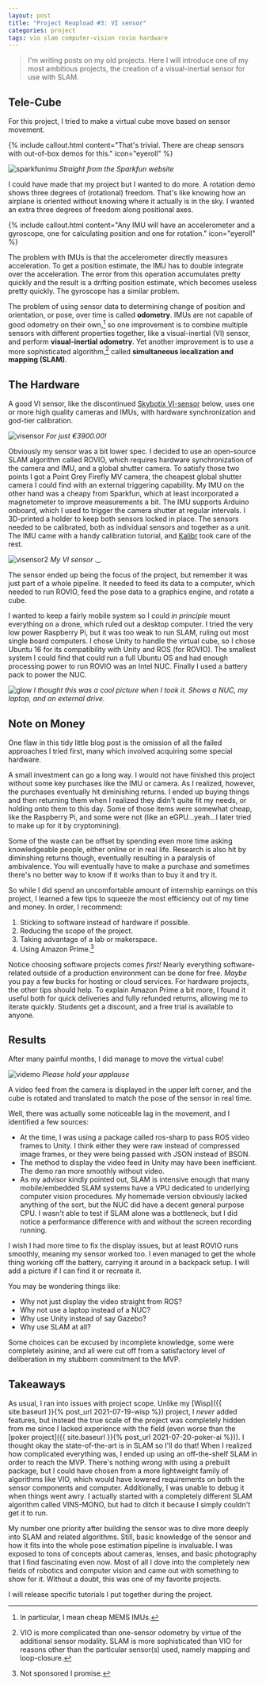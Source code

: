 ```yaml
---
layout: post
title: "Project Reupload #3: VI sensor"
categories: project
tags: vio slam computer-vision rovio hardware
---
```


> I'm writing posts on my old projects. Here I will introduce one of my most ambitious projects, the creation of a visual-inertial sensor for use with SLAM.

<!--more-->

## Tele-Cube

For this project, I tried to make a virtual cube move based on sensor movement. 

{% include callout.html content="That's trivial. There are cheap sensors with out-of-box demos for this." icon="eyeroll" %}

![sparkfunimu]
*Straight from the Sparkfun website*

I could have made that my project but I wanted to do more. A rotation demo shows three degrees of (rotational) freedom. That's like knowing how an airplane is oriented without knowing where it actually is in the sky. I wanted an extra three degrees of freedom along positional axes.

{% include callout.html content="Any IMU will have an accelerometer and a gyroscope, one for calculating position and one for rotation." icon="eyeroll" %}

The problem with IMUs is that the accelerometer directly measures acceleration. To get a position estimate, the IMU has to double integrate over the acceleration. The error from this operation accumulates pretty quickly and the result is a drifting position estimate, which becomes useless pretty quickly. The gyroscope has a similar problem.

The problem of using sensor data to determining change of position and orientation, or pose, over time is called **odometry**. IMUs are not capable of good odometry on their own,[^imubad] so one improvement is to combine multiple sensors with different properties together, like a visual-inertial (VI) sensor, and perform **visual-inertial odometry**. Yet another improvement is to use a more sophisticated algorithm,[^sophisticated] called **simultaneous localization and mapping (SLAM)**.

## The Hardware

A good VI sensor, like the discontinued [Skybotix VI-sensor][visensor] below, uses one or more high quality cameras and IMUs, with hardware synchronization and god-tier calibration.

![visensor]
*For just  €3900.00!*

Obviously my sensor was a bit lower spec. I decided to use an open-source SLAM algorithm called ROVIO, which requires hardware synchronization of the camera and IMU, and a global shutter camera. To satisfy those two points I got a Point Grey Firefly MV camera, the cheapest global shutter camera I could find with an external triggering capability. My IMU on the other hand was a cheapy from Sparkfun, which at least incorporated a magnetometer to improve measurements a bit. The IMU supports Arduino onboard, which I used to trigger the camera shutter at regular intervals. I 3D-printed a holder to keep both sensors locked in place. The sensors needed to be calibrated, both as individual sensors and together as a unit. The IMU came with a handy calibration tutorial, and [Kalibr](https://github.com/ethz-asl/kalibr) took care of the rest.

![visensor2]
*My VI sensor .\_.*

The sensor ended up being the focus of the project, but remember it was just part of a whole pipeline. It needed to feed its data to a computer, which needed to run ROVIO, feed the pose data to a graphics engine, and rotate a cube.

I wanted to keep a fairly mobile system so I could *in principle* mount everything on a drone, which ruled out a desktop computer. I tried the very low power Raspberry Pi, but it was too weak to run SLAM, ruling out most single board computers. I chose Unity to handle the virtual cube, so I chose Ubuntu 16 for its compatibility with Unity and ROS (for ROVIO). The smallest system I could find that could run a full Ubuntu OS and had enough processing power to run ROVIO was an Intel NUC. Finally I used a battery pack to power the NUC.

![glow]
*I thought this was a cool picture when I took it. Shows a NUC, my laptop, and an external drive.*

## Note on Money

One flaw in this tidy little blog post is the omission of all the failed approaches I tried first, many which involved acquiring some special hardware.

A small investment can go a long way. I would not have finished this project without some key purchases like the IMU or camera. As I realized, however, the purchases eventually hit diminishing returns. I ended up buying things and then returning them when I realized they didn't quite fit my needs, or holding onto them to this day. Some of those items were somewhat cheap, like the Raspberry Pi, and some were not (like an eGPU...yeah...I later tried to make up for it by cryptomining).

Some of the waste can be offset by spending even more time asking knowledgeable people, either online or in real life. Research is also hit by diminshing returns though, eventually resulting in a paralysis of ambivalence. You will eventually have to make a purchase and sometimes there's no better way to know if it works than to buy it and try it.

So while I did spend an uncomfortable amount of internship earnings on this project, I learned a few tips to squeeze the most efficiency out of my time and money. In order, I recommend:
1. Sticking to software instead of hardware if possible.
2. Reducing the scope of the project.
3. Taking advantage of a lab or makerspace.
4. Using Amazon Prime.[^sponsor]

Notice choosing software projects comes *first!* Nearly everything software-related outside of a production environment can be done for free. *Maybe* you pay a few bucks for hosting or cloud services. For hardware projects, the other tips should help. To explain Amazon Prime a bit more, I found it useful both for quick deliveries and fully refunded returns, allowing me to iterate quickly. Students get a discount, and a free trial is available to anyone.

## Results

After many painful months, I did manage to move the virtual cube!

![videmo]
*Please hold your applause*

A video feed from the camera is displayed in the upper left corner, and the cube is rotated and translated to match the pose of the sensor in real time.

Well, there was actually some noticeable lag in the movement, and I identified a few sources:
- At the time, I was using a package called ros-sharp to pass ROS video frames to Unity. I think either they were raw instead of compressed image frames, or they were being passed with JSON instead of BSON.
- The method to display the video feed in Unity may have been inefficient. The demo ran more smoothly without video.
- As my advisor kindly pointed out, SLAM is intensive enough that many mobile/embedded SLAM systems have a VPU dedicated to underlying computer vision procedures. My homemade version obviously lacked anything of the sort, but the NUC did have a decent general purpose CPU. I wasn't able to test if SLAM alone was a bottleneck, but I did notice a performance difference with and without the screen recording running.

I wish I had more time to fix the display issues, but at least ROVIO runs smoothly, meaning my sensor worked too. I even managed to get the whole thing working off the battery, carrying it around in a backpack setup. I will add a picture if I can find it or recreate it.

You may be wondering things like:
- Why not just display the video straight from ROS?
- Why not use a laptop instead of a NUC?
- Why use Unity instead of say Gazebo?
- Why use SLAM at all?

Some choices can be excused by incomplete knowledge, some were completely asinine, and all were cut off from a satisfactory level of deliberation in my stubborn commitment to the MVP.

## Takeaways

As usual, I ran into issues with project scope. Unlike my [Wisp]({{ site.baseurl }}{% post_url 2021-07-19-wisp %}) project, I *never* added features, but instead the true scale of the project was completely hidden from me since I lacked experience with the field (even worse than the [poker project]({{ site.baseurl }}{% post_url 2021-07-20-poker-ai %})). I thought okay the state-of-the-art is in SLAM so I'll do that! When I realized how complicated everything was, I ended up using an off-the-shelf SLAM in order to reach the MVP. There's nothing wrong with using a prebuilt package, but I could have chosen from a more lightweight family of algorithms like VIO, which would have lowered requirements on both the sensor components and computer. Additionally, I was unable to debug it when things went awry. I actually started with a completely different SLAM algorithm called VINS-MONO, but had to ditch it because I simply couldn't get it to run.

My number one priority after building the sensor was to dive more deeply into SLAM and related algorithms. Still, basic knowledge of the sensor and how it fits into the whole pose estimation pipeline is invaluable. I was exposed to tons of concepts about cameras, lenses, and basic photography that I find fascinating even now. Most of all I dove into the completely new fields of robotics and computer vision and came out with something to show for it. Without a doubt, this was one of my favorite projects.

I will release specific tutorials I put together during the project.

[^imubad]: In particular, I mean cheap MEMS IMUs.
[^sophisticated]: VIO is more complicated than one-sensor odometry by virtue of the additional sensor modality. SLAM is more sophisticated than VIO for reasons other than the particular sensor(s) used, namely mapping and loop-closure.
[^sponsor]: Not sponsored I promise.

[sparkfunimu]: /assets/images/sparkfunimu.gif
[visensor]: /assets/images/visensor.png
[visensor2]: /assets/images/visensor2.png
[glow]: /assets/images/glow.jpg
[videmo]: /assets/images/videmo.png